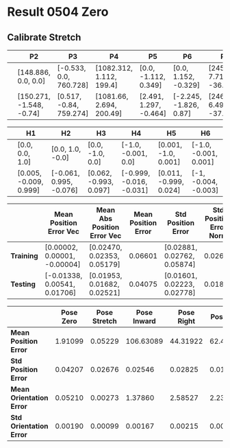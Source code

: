 # Result 0504 Zero

## Calibrate Stretch

|    | P2          | P3          | P4          | P5          | P6          | P7          |
|----|-------------|-------------|-------------|-------------|-------------|-------------|
|    | [148.886, 0.0, 0.0]             | [-0.533, 0.0, 760.728]          | [1082.312, 1.112, 199.4]       | [0.0, -1.112, 0.349]           | [0.0, 1.152, -0.329]           | [245.123, 7.712, -36.64]       |
|    | [150.271, -1.548, -0.74] | [0.517, -0.84, 759.274]  | [1081.66, 2.694, 200.49]  | [2.491, 1.297, -0.464]  | [-2.245, -1.826, 0.87]  | [246.118, 6.491, -37.619] |

|    | H1          | H2          | H3          | H4          | H5          | H6          |
|----|-------------|-------------|-------------|-------------|-------------|-------------|
|    | [0.0, 0.0, 1.0] | [0.0, 1.0, -0.0]      | [0.0, -1.0, 0.0]     | [-1.0, -0.001, 0.0]    | [0.001, -1.0, 0.001]   | [-1.0, -0.001, 0.001]  |
|  | [0.005, -0.009, 0.999]  | [-0.061, 0.995, -0.076] | [0.062, -0.993, 0.097] | [-0.999, -0.016, -0.031] | [0.011, -0.999, 0.024]   | [-1, -0.004, -0.003]    |

|                    | Mean Position Error Vec           | Mean Abs Position Error Vec           | Mean Position Error | Std Position Error | Std Position Error Norm | Mean Orientation Error Vec     | Mean Orientation Error | Std Orientation Error | Std Orientation Error Norm |
|--------------------|-----------------------------------|---------------------------------------|---------------------|--------------------|------------------------|-------------------------------|------------------------|-----------------------|---------------------------|
| **Training**       | [0.00002, 0.00001, -0.00004]      | [0.02470, 0.02353, 0.05179]          | 0.06601             | [0.02881, 0.02762, 0.05874]          | 0.02619                | [0.00000, -0.00000, -0.00000]    | 0.00316                | [0.00235, 0.00151, 0.00190] | 0.00120                   |
| **Testing**        | [-0.01338, 0.00541, 0.01706]      | [0.01953, 0.01682, 0.02521]          | 0.04075             | [0.01601, 0.02223, 0.02778]          | 0.01899                | [-0.00039, -0.00051, -0.00038] | 0.00219                | [0.00119, 0.00155, 0.00074] | 0.00036                   |

|                            | Pose Zero                         | Pose Stretch                      | Pose Inward                       | Pose Right                        | Pose Left                         |
|----------------------------|-----------------------------------|-----------------------------------|-----------------------------------|-----------------------------------|-----------------------------------|
| **Mean Position Error**    | 1.91099                           | 0.05229                           | 106.63089                         | 44.31922                          | 62.44648                          |
| **Std Position Error**     | 0.04207                           | 0.02676                           | 0.02546                           | 0.02825                           | 0.01705                           |
| **Mean Orientation Error** | 0.05210                           | 0.00273                           | 1.37860                           | 2.58527                           | 2.23750                           |
| **Std Orientation Error**  | 0.00190                           | 0.00099                           | 0.00167                           | 0.00215                           | 0.00131                           |